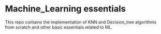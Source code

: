 # Machine_Learning essentials
This repo contains the implementation of KNN and Decision_tree algorithms from scratch and other basic essentials related to ML.
